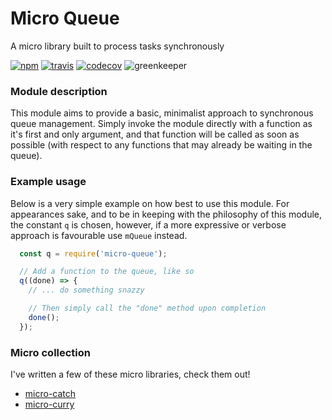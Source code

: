 # Micro Queue

A micro library built to process tasks synchronously

[![npm](https://img.shields.io/npm/v/micro-queue.svg?style=flat-square)](https://www.npmjs.com/package/micro-queue)
[![travis](https://img.shields.io/travis/iainreid820/micro-queue/master.svg?style=flat-square)](https://travis-ci.org/iainreid820/micro-queue)
[![codecov](https://img.shields.io/codecov/c/github/iainreid820/micro-queue.svg?style=flat-square)](https://codecov.io/gh/iainreid820/micro-queue)
![greenkeeper](https://badges.greenkeeper.io/iainreid820/micro-queue.svg?style=flat-square)

### Module description
This module aims to provide a basic, minimalist approach to synchronous queue management. Simply invoke the module directly with a function as it's first and only argument, and that function will be called as soon as possible (with respect to any functions that may already be waiting in the queue).

### Example usage
Below is a very simple example on how best to use this module. For appearances sake, and to be in keeping with the philosophy of this module, the constant `q` is chosen, however, if a more expressive or verbose approach is favourable use `mQueue` instead.

```javascript
  const q = require('micro-queue');

  // Add a function to the queue, like so
  q((done) => {
    // ... do something snazzy

    // Then simply call the "done" method upon completion
    done();
  });
```

### Micro collection

I've written a few of these micro libraries, check them out!

- [micro-catch](https://github.com/iainreid820/micro-catch)
- [micro-curry](https://github.com/iainreid820/micro-curry)
